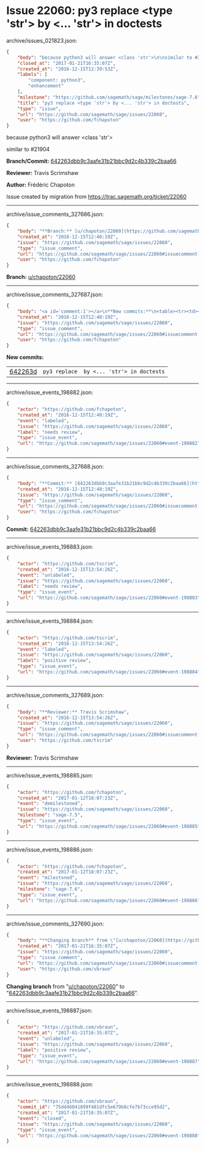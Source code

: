 # Issue 22060: py3 replace <type 'str'> by <... 'str'> in doctests

archive/issues_021823.json:
```json
{
    "body": "because python3 will answer <class 'str'>\n\nsimilar to #21904\n\n**Branch/Commit:** [642263dbb9c3aafe31b21bbc9d2c4b339c2baa66](https://github.com/sagemath/sagetrac-mirror/commit/642263dbb9c3aafe31b21bbc9d2c4b339c2baa66)\n\n**Reviewer:** Travis Scrimshaw\n\n**Author:** Fr\u00e9d\u00e9ric Chapoton\n\nIssue created by migration from https://trac.sagemath.org/ticket/22060\n\n",
    "closed_at": "2017-01-21T16:35:07Z",
    "created_at": "2016-12-15T12:39:53Z",
    "labels": [
        "component: python3",
        "enhancement"
    ],
    "milestone": "https://github.com/sagemath/sage/milestones/sage-7.6",
    "title": "py3 replace <type 'str'> by <... 'str'> in doctests",
    "type": "issue",
    "url": "https://github.com/sagemath/sage/issues/22060",
    "user": "https://github.com/fchapoton"
}
```
because python3 will answer <class 'str'>

similar to #21904

**Branch/Commit:** [642263dbb9c3aafe31b21bbc9d2c4b339c2baa66](https://github.com/sagemath/sagetrac-mirror/commit/642263dbb9c3aafe31b21bbc9d2c4b339c2baa66)

**Reviewer:** Travis Scrimshaw

**Author:** Frédéric Chapoton

Issue created by migration from https://trac.sagemath.org/ticket/22060





---

archive/issue_comments_327686.json:
```json
{
    "body": "**Branch:** [u/chapoton/22060](https://github.com/sagemath/sagetrac-mirror/tree/u/chapoton/22060)",
    "created_at": "2016-12-15T12:40:19Z",
    "issue": "https://github.com/sagemath/sage/issues/22060",
    "type": "issue_comment",
    "url": "https://github.com/sagemath/sage/issues/22060#issuecomment-327686",
    "user": "https://github.com/fchapoton"
}
```

**Branch:** [u/chapoton/22060](https://github.com/sagemath/sagetrac-mirror/tree/u/chapoton/22060)



---

archive/issue_comments_327687.json:
```json
{
    "body": "<a id='comment:1'></a>\n**New commits:**\n<table><tr><td><a href=\"https://github.com/sagemath/sagetrac-mirror/commit/642263dbb9c3aafe31b21bbc9d2c4b339c2baa66\">642263d</a></td><td><code>py3 replace <type 'str'> by <... 'str'> in doctests</code></td></tr></table>\n",
    "created_at": "2016-12-15T12:40:19Z",
    "issue": "https://github.com/sagemath/sage/issues/22060",
    "type": "issue_comment",
    "url": "https://github.com/sagemath/sage/issues/22060#issuecomment-327687",
    "user": "https://github.com/fchapoton"
}
```

<a id='comment:1'></a>
**New commits:**
<table><tr><td><a href="https://github.com/sagemath/sagetrac-mirror/commit/642263dbb9c3aafe31b21bbc9d2c4b339c2baa66">642263d</a></td><td><code>py3 replace <type 'str'> by <... 'str'> in doctests</code></td></tr></table>




---

archive/issue_events_198882.json:
```json
{
    "actor": "https://github.com/fchapoton",
    "created_at": "2016-12-15T12:40:19Z",
    "event": "labeled",
    "issue": "https://github.com/sagemath/sage/issues/22060",
    "label": "needs review",
    "type": "issue_event",
    "url": "https://github.com/sagemath/sage/issues/22060#event-198882"
}
```



---

archive/issue_comments_327688.json:
```json
{
    "body": "**Commit:** [642263dbb9c3aafe31b21bbc9d2c4b339c2baa66](https://github.com/sagemath/sagetrac-mirror/commit/642263dbb9c3aafe31b21bbc9d2c4b339c2baa66)",
    "created_at": "2016-12-15T12:40:19Z",
    "issue": "https://github.com/sagemath/sage/issues/22060",
    "type": "issue_comment",
    "url": "https://github.com/sagemath/sage/issues/22060#issuecomment-327688",
    "user": "https://github.com/fchapoton"
}
```

**Commit:** [642263dbb9c3aafe31b21bbc9d2c4b339c2baa66](https://github.com/sagemath/sagetrac-mirror/commit/642263dbb9c3aafe31b21bbc9d2c4b339c2baa66)



---

archive/issue_events_198883.json:
```json
{
    "actor": "https://github.com/tscrim",
    "created_at": "2016-12-15T13:54:26Z",
    "event": "unlabeled",
    "issue": "https://github.com/sagemath/sage/issues/22060",
    "label": "needs review",
    "type": "issue_event",
    "url": "https://github.com/sagemath/sage/issues/22060#event-198883"
}
```



---

archive/issue_events_198884.json:
```json
{
    "actor": "https://github.com/tscrim",
    "created_at": "2016-12-15T13:54:26Z",
    "event": "labeled",
    "issue": "https://github.com/sagemath/sage/issues/22060",
    "label": "positive review",
    "type": "issue_event",
    "url": "https://github.com/sagemath/sage/issues/22060#event-198884"
}
```



---

archive/issue_comments_327689.json:
```json
{
    "body": "**Reviewer:** Travis Scrimshaw",
    "created_at": "2016-12-15T13:54:26Z",
    "issue": "https://github.com/sagemath/sage/issues/22060",
    "type": "issue_comment",
    "url": "https://github.com/sagemath/sage/issues/22060#issuecomment-327689",
    "user": "https://github.com/tscrim"
}
```

**Reviewer:** Travis Scrimshaw



---

archive/issue_events_198885.json:
```json
{
    "actor": "https://github.com/fchapoton",
    "created_at": "2017-01-12T18:07:23Z",
    "event": "demilestoned",
    "issue": "https://github.com/sagemath/sage/issues/22060",
    "milestone": "sage-7.5",
    "type": "issue_event",
    "url": "https://github.com/sagemath/sage/issues/22060#event-198885"
}
```



---

archive/issue_events_198886.json:
```json
{
    "actor": "https://github.com/fchapoton",
    "created_at": "2017-01-12T18:07:23Z",
    "event": "milestoned",
    "issue": "https://github.com/sagemath/sage/issues/22060",
    "milestone": "sage-7.6",
    "type": "issue_event",
    "url": "https://github.com/sagemath/sage/issues/22060#event-198886"
}
```



---

archive/issue_comments_327690.json:
```json
{
    "body": "**Changing branch** from \"[u/chapoton/22060](https://github.com/sagemath/sagetrac-mirror/tree/u/chapoton/22060)\" to \"[642263dbb9c3aafe31b21bbc9d2c4b339c2baa66](https://github.com/sagemath/sagetrac-mirror/commit/642263dbb9c3aafe31b21bbc9d2c4b339c2baa66)\".",
    "created_at": "2017-01-21T16:35:07Z",
    "issue": "https://github.com/sagemath/sage/issues/22060",
    "type": "issue_comment",
    "url": "https://github.com/sagemath/sage/issues/22060#issuecomment-327690",
    "user": "https://github.com/vbraun"
}
```

**Changing branch** from "[u/chapoton/22060](https://github.com/sagemath/sagetrac-mirror/tree/u/chapoton/22060)" to "[642263dbb9c3aafe31b21bbc9d2c4b339c2baa66](https://github.com/sagemath/sagetrac-mirror/commit/642263dbb9c3aafe31b21bbc9d2c4b339c2baa66)".



---

archive/issue_events_198887.json:
```json
{
    "actor": "https://github.com/vbraun",
    "created_at": "2017-01-21T16:35:07Z",
    "event": "unlabeled",
    "issue": "https://github.com/sagemath/sage/issues/22060",
    "label": "positive review",
    "type": "issue_event",
    "url": "https://github.com/sagemath/sage/issues/22060#event-198887"
}
```



---

archive/issue_events_198888.json:
```json
{
    "actor": "https://github.com/vbraun",
    "commit_id": "75dd46041899f481dfc5e679b8cfe7b73cce95d2",
    "created_at": "2017-01-21T16:35:07Z",
    "event": "closed",
    "issue": "https://github.com/sagemath/sage/issues/22060",
    "type": "issue_event",
    "url": "https://github.com/sagemath/sage/issues/22060#event-198888"
}
```
